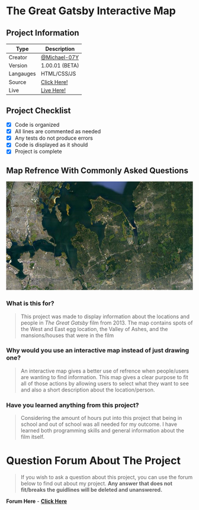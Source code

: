# The Great Gatsby Interactive Map

## Project Information

| Type | Description |
| -------- | --------|
| Creator | [@Michael-07Y](https://github.com/Michael-07Y) |
| Version | 1.00.01 (BETA)
| Langauges | HTML/CSS/JS
| Source | [Click Here!](https://github.com/Michael-07Y/Interactive-Map)
| Live | [Live Here!](https://michael-07y.github.io/Interactive-Map)

## Project Checklist

- [x] Code is organized
- [x] All lines are commented as needed
- [x] Any tests do not produce errors
- [x] Code is displayed as it should
- [x] Project is complete

## Map Refrence With Commonly Asked Questions

![Map](/images/map.png)

### What is this for?

> This project was made to display information about the locations and people in *The Great Gatsby* film from 2013. The map contains spots of the West and East egg location, the Valley of Ashes, and the mansions/houses that were in the film

### Why would you use an interactive map instead of just drawing one?

> An interactive map gives a better use of refrence when people/users are wanting to find information.  This map gives a clear purpose to fit all of those actions by allowing users to select what they want to see and also a short description about the location/person. 

### Have you learned anything from this project?

> Considering the amount of hours put into this project that being in school and out of school was all needed for my outcome.  I have learned both programming skills and general information about the film itself.

# Question Forum About The Project

> If you wish to ask a question about this project, you can use the forum below to find out about my project.  **Any answer that does not fit/breaks the guidlines will be deleted and unanswered.**

**Forum Here** - [**Click Here**](https://forms.gle/EYy1MQUBL3VrkY5S8)

